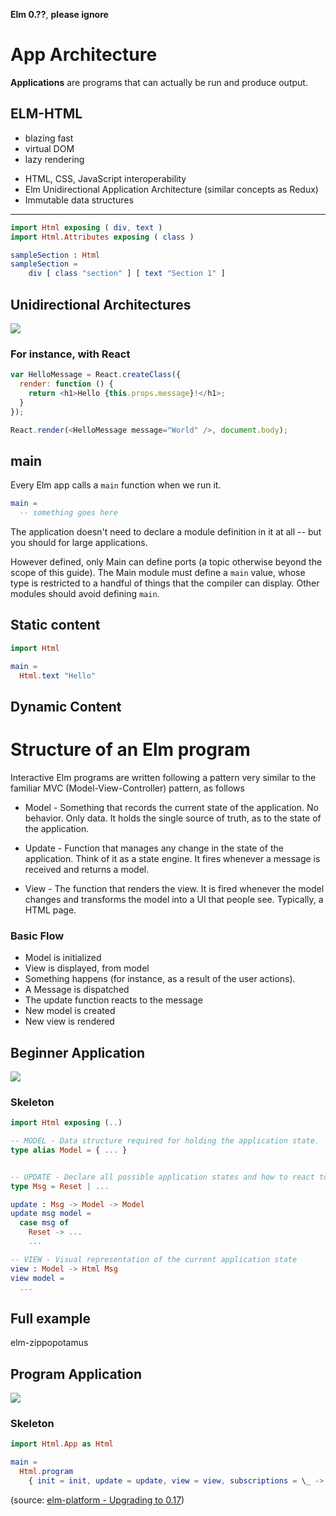 **Elm 0.??**, **please ignore** 

# App Architecture

**Applications** are programs that can actually be run and produce output. 

## ELM-HTML

- blazing fast
- virtual DOM
- lazy rendering

* HTML, CSS, JavaScript interoperability
* Elm Unidirectional Application Architecture (similar concepts as Redux)
* Immutable data structures

---

```elm
import Html exposing ( div, text )
import Html.Attributes exposing ( class )

sampleSection : Html
sampleSection =
    div [ class "section" ] [ text "Section 1" ]
```


## Unidirectional Architectures

![](../etc/pix/unidirectional-architecture.jpg)


### For instance, with React

```javascript
var HelloMessage = React.createClass({
  render: function () {
    return <h1>Hello {this.props.message}!</h1>;
  }
});

React.render(<HelloMessage message="World" />, document.body);

```

## main

Every Elm app calls a `main` function when we run it.

```elm
main = 
  -- something goes here
```

The application doesn't need to declare a module definition in it at all -- but you should for large applications.

However defined, only Main can define ports (a topic otherwise beyond the scope of this guide). The Main module must define a `main` value, whose type is restricted to a handful of things that the compiler can display. Other modules should avoid defining `main`.


## Static content

```elm
import Html

main =
  Html.text "Hello"
```

## Dynamic Content



# Structure of an Elm program

Interactive Elm programs are written following a pattern very similar to the familiar MVC (Model-View-Controller) pattern, as follows

- Model - Something that records the current state of the application. No behavior. Only data. It holds the single source of truth, as to the state of the application.

- Update - Function that manages any change in the state of the application. Think of it as a state engine. It fires whenever a message is received and returns a model.  

- View - The function that renders the view. It is fired whenever the model changes and transforms the model into a UI that people see. Typically, a HTML page. 

### Basic Flow

* Model is initialized
* View is displayed, from model
* Something happens (for instance, as a result of the user actions).
* A Message is dispatched
* The update function reacts to the message
* New model is created
* New view is rendered


## Beginner Application

![](../etc/pix/elm-beginner-app.jpg)

### Skeleton

```elm
import Html exposing (..)

-- MODEL - Data structure required for holding the application state.
type alias Model = { ... }


-- UPDATE - Declare all possible application states and how to react to them.
type Msg = Reset | ...

update : Msg -> Model -> Model
update msg model =
  case msg of
    Reset -> ...
    ...

-- VIEW - Visual representation of the current application state
view : Model -> Html Msg
view model =
  ...
```


## Full example

elm-zippopotamus

## Program Application

![](../etc/pix/elm-program-app.jpg)


### Skeleton

```elm
import Html.App as Html

main =
  Html.program
    { init = init, update = update, view = view, subscriptions = \_ -> Sub.none }
```    

(source: [elm-platform - Upgrading to 0.17](https://github.com/elm-lang/elm-platform/blob/master/upgrade-docs/0.17.md))